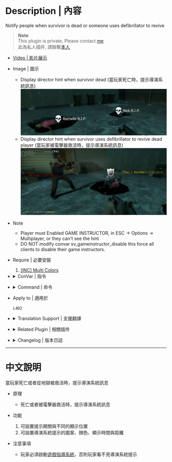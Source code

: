 # Description | 內容
Notify people when survivor is dead or someone uses defibrillator to revive

> __Note__ <br/>
This plugin is private, Please contact [me](https://github.com/fbef0102/Game-Private_Plugin#私人插件列表-private-plugins-list)<br/>
此為私人插件, 請聯繫[本人](https://github.com/fbef0102/Game-Private_Plugin#私人插件列表-private-plugins-list)

* [Video | 影片展示](https://youtu.be/krdGPEqaE_g)

* Image | 圖示
	* Display director hint when survivor dead (當玩家死亡時，提示導演系統訊息)
	<br/>![l4d_dead_save_nodify_1](image/l4d_dead_save_nodify_1.jpg)
	* Display director hint when survivor uses defibrillator to revive dead player (當玩家被電擊器救活時，提示導演系統訊息)
	<br/>![l4d_dead_save_nodify_2](image/l4d_dead_save_nodify_2.jpg)

* Note
	* Player must Enabled GAME INSTRUCTOR, in ESC -> Options -> Multiplayer, or they can't see the hint
	* DO NOT modify convar sv_gameinstructor_disable this force all clients to disable their game instructors.

* Require | 必要安裝
	1. [[INC] Multi Colors](https://github.com/fbef0102/L4D1_2-Plugins/releases/tag/Multi-Colors)

* <details><summary>ConVar | 指令</summary>

	* cfg/sourcemod/l4d_dead_save_nodify.cfg
		```php
		// Changes how message displays on survivor dead. 0=Disable, 1=In chat, 2=In Hint Box, 4=In center text, 8=Director hint. Add numbers together. (15=All)
		l4d_dead_save_nodify_dead_announce_type "9"

		// Director hint color on survivor dead.
		l4d_dead_save_nodify_dead_director_color "255 255 255"

		// Director hint icon name on survivor dead. (For more icons: https://developer.valvesoftware.com/wiki/Env_instructor_hint)
		l4d_dead_save_nodify_dead_director_icon "icon_skull"

		// Director hint display range on survivor dead. (0=Any distance)
		l4d_dead_save_nodify_dead_director_range "1500"

		// Director hint display time on survivor dead. (0=Forever)
		l4d_dead_save_nodify_dead_director_time "0"

		// 0=Plugin off, 1=Plugin on.
		l4d_dead_save_nodify_enable "1"

		// Changes how message displays when survivor revives teammate from hell. 0=Disable, 1=In chat, 2=In Hint Box, 4=In center text, 8=Director hint. Add numbers together. (15=All)
		l4d_dead_save_nodify_revive_announce_type "9"

		// Director hint color when survivor revives teammate from hell.
		l4d_dead_save_nodify_revive_director_color "200 200 0"

		// Director hint icon name when survivor revives teammate from hell.
		l4d_dead_save_nodify_revive_director_icon "icon_shield"

		// Director hint display time when survivor revives teammate from hell.
		l4d_dead_save_nodify_revive_director_time "8.0"
		```
</details>

* <details><summary>Command | 命令</summary>
	
	None
</details>

* Apply to | 適用於
	```
	L4D2
	```

* <details><summary>Translation Support | 支援翻譯</summary>
	```
	English
	繁體中文
	简体中文
	```
</details>

* <details><summary>Related Plugin | 相關插件</summary>

	1. [LMC_Black_and_White_Notifier](https://github.com/fbef0102/L4D1_2-Plugins/tree/master/LMC_Black_and_White_Notifier): Notifies selected team(s) when someone is on final strike and add glow
		> 顯示誰是黑白狀態，有更多的提示與支援LMC模組
</details>

* <details><summary>Changelog | 版本日誌</summary>

	* v1.0
		* Initial Release
</details>

- - - -
# 中文說明
當玩家死亡或者從地獄被救活時，提示導演系統訊息

* 原理
	* 死亡或者被電擊器救活時，提示導演系統訊息

* 功能
	1. 可設置提示開關與不同的顯示位置
	2. 可設置導演系統提示的圖案、顏色、顯示時間與距離

* 注意事項
	* 玩家必須啟動[遊戲指導系統](https://github.com/fbef0102/Game-Private_Plugin/tree/main/Tutorial_%E6%95%99%E5%AD%B8%E5%8D%80/Chinese_%E7%B9%81%E9%AB%94%E4%B8%AD%E6%96%87/Game#%E5%95%9F%E5%8B%95%E9%81%8A%E6%88%B2%E6%8C%87%E5%B0%8E%E7%B3%BB%E7%B5%B1)，否則玩家看不見導演系統提示
